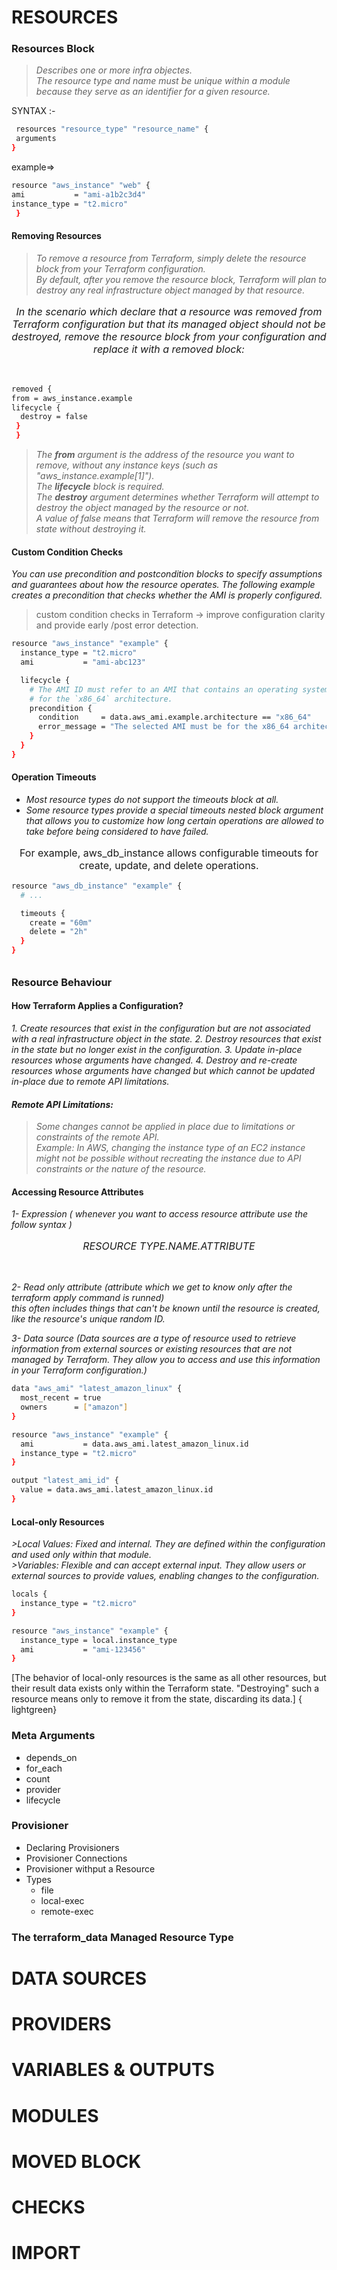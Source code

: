 # RESOURCES

### Resources Block
> <em> Describes one or more infra objectes. </em></br>
>  <em> The resource type and name must be unique within a module because they serve as an identifier for a given resource. </em></br>

SYNTAX :-
```bash
 resources "resource_type" "resource_name" {
 arguments
}
```

example=></br>
```bash
resource "aws_instance" "web" {
ami           = "ami-a1b2c3d4"
instance_type = "t2.micro"
 }
```
    
#### Removing Resources
> <em> To remove a resource from Terraform, simply delete the resource block from your Terraform configuration.</em></br>
><em> By default, after you remove the resource block, Terraform will plan to destroy any real infrastructure object managed by that resource. </em>

<p align="center" style="font-size:16px;">
<em>In the scenario which declare that a resource was removed from Terraform configuration but that its managed object should not be destroyed, remove the resource block from your configuration and replace it with a removed block:</em>
</p>
</br>

```bash
removed {
from = aws_instance.example
lifecycle {
  destroy = false
 }
 }
```

> <em> The  **from**  argument is the address of the resource you want to remove,  without any instance keys (such as "aws_instance.example[1]"). </br>
> The  **lifecycle**  block is required.  </br>
> The **destroy** argument determines whether Terraform will attempt to destroy the object managed by the resource or not. </br>
> A value of false means that Terraform will remove the resource from state without destroying it.
</em>

####  Custom Condition Checks


<em> You can use precondition and postcondition blocks to specify assumptions and guarantees about how the resource operates. The following example creates a precondition that checks whether the AMI is properly configured.</em> </br>

>  custom condition checks in Terraform ->  improve configuration clarity and provide early /post error detection.


```bash
resource "aws_instance" "example" {
  instance_type = "t2.micro"
  ami           = "ami-abc123"

  lifecycle {
    # The AMI ID must refer to an AMI that contains an operating system
    # for the `x86_64` architecture.
    precondition {
      condition     = data.aws_ami.example.architecture == "x86_64"
      error_message = "The selected AMI must be for the x86_64 architecture."
    }
  }
}
```
#### Operation Timeouts

* <em> Most resource types do not support the timeouts block at all.</em></br>
* <em> Some resource types provide a special timeouts nested block argument that allows you to customize how long certain operations are allowed to take before being considered to have failed. </em></br>

<p align="center" style="font-size:16px;" > For example, aws_db_instance allows configurable timeouts for create, update, and delete operations. </p>

```bash 
resource "aws_db_instance" "example" {
  # ...

  timeouts {
    create = "60m"
    delete = "2h"
  }
}
```

######
### Resource Behaviour
#### How Terraform Applies a Configuration?
<em>
1. Create resources that exist in the configuration but are not associated with a real infrastructure object in the state.
2. Destroy resources that exist in the state but no longer exist in the configuration.
3. Update in-place resources whose arguments have changed.
4. Destroy and re-create resources whose arguments have changed but which cannot be updated in-place due to remote API limitations.

#### Remote API Limitations:
>Some changes cannot be applied in place due to limitations or constraints of the remote API. </br>
>   Example: In AWS, changing the instance type of an EC2 instance might not be possible without recreating the instance due to API constraints or the nature of the resource.

</em>

#### Accessing Resource Attributes
<em>
1- Expression ( whenever you want to access resource attribute use the follow syntax )
    <p align="center" style="font-size:16px;" > RESOURCE TYPE.NAME.ATTRIBUTE  </p></br> 

2- Read only attribute (attribute which we get to know only after the terraform apply command is runned) </br>
    this often includes things that can't be known until the resource is created, like the resource's unique random ID.
</br>

3- Data source (Data sources are a type of resource used to retrieve information from external sources or existing resources that are not managed by Terraform. They allow you to access and use this information in your Terraform configuration.)
</em>

```bash
data "aws_ami" "latest_amazon_linux" {
  most_recent = true
  owners      = ["amazon"]
}

resource "aws_instance" "example" {
  ami           = data.aws_ami.latest_amazon_linux.id
  instance_type = "t2.micro"
}

output "latest_ami_id" {
  value = data.aws_ami.latest_amazon_linux.id
}
```
#### Local-only Resources
<em>
>Local Values: Fixed and internal. They are defined within the configuration and used only within that module.</br>
>Variables: Flexible and can accept external input. They allow users or external sources to provide values, enabling changes to the configuration.
</em>

```bash
locals {
  instance_type = "t2.micro"
}

resource "aws_instance" "example" {
  instance_type = local.instance_type
  ami           = "ami-123456"
}
```
 [The behavior of local-only resources is the same as all other resources, but their result data exists only within the Terraform state. "Destroying" such a resource means only to remove it from the state, discarding its data.] { lightgreen}


### Meta Arguments
* depends_on
* for_each
* count
* provider
* lifecycle







### Provisioner
* Declaring Provisioners
* Provisioner Connections
* Provisioner withput a Resource
* Types
    + file
    + local-exec
    + remote-exec

























### The terraform_data Managed Resource Type


# DATA SOURCES

# PROVIDERS

# VARIABLES & OUTPUTS

# MODULES

# MOVED BLOCK

# CHECKS

# IMPORT
